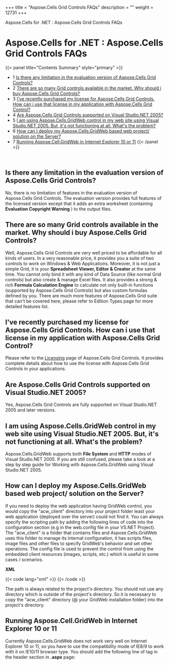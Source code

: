 +++
title = "Aspose.Cells Grid Controls FAQs" 
description = "" 
weight = 12731 
+++

Aspose.Cells for .NET : Aspose.Cells Grid Controls FAQs  

# Aspose.Cells for .NET : Aspose.Cells Grid Controls FAQs


{{< panel title="Contents Summary" style="primary" >}}
*   1 [Is there any limitation in the evaluation version of Aspose.Cells Grid Controls?](#Aspose.CellsGridControlsFAQs-IsthereanylimitationintheevaluationversionofAspose.CellsGridControls?)
*   2 [There are so many Grid controls available in the market. Why should i buy Aspose.Cells Grid Controls?](#Aspose.CellsGridControlsFAQs-TherearesomanyGridcontrolsavailableinthemarket.WhyshouldibuyAspose.CellsGridControls?)
*   3 [I've recently purchased my license for Aspose.Cells Grid Controls. How can i use that license in my application with Aspose.Cells Grid Control?](#Aspose.CellsGridControlsFAQs-I'verecentlypurchasedmylicenseforAspose.CellsGridControls.HowcaniusethatlicenseinmyapplicationwithAspose.CellsGridControl?)
*   4 [Are Aspose.Cells Grid Controls supported on Visual Studio.NET 2005?](#Aspose.CellsGridControlsFAQs-AreAspose.CellsGridControlssupportedonVisualStudio.NET2005?)
*   5 [I am using Aspose.Cells.GridWeb control in my web site using Visual Studio.NET 2005. But, it's not functioning at all. What's the problem?](#Aspose.CellsGridControlsFAQs-IamusingAspose.Cells.GridWebcontrolinmywebsiteusingVisualStudio.NET2005.But,it'snotfunctioningatall.What'stheproblem?)
*   6 [How can I deploy my Aspose.Cells.GridWeb based web project/ solution on the Server?](#Aspose.CellsGridControlsFAQs-HowcanIdeploymyAspose.Cells.GridWebbasedwebproject/solutionontheServer?)
*   7 [Running Aspose.Cell.GridWeb in Internet Explorer 10 or 11](#Aspose.CellsGridControlsFAQs-RunningAspose.Cell.GridWebinInternetExplorer10or11)
{{< /panel >}}
 

 

## Is there any limitation in the evaluation version of Aspose.Cells Grid Controls?

No, there is no limitation of features in the evaluation version of Aspose.Cells Grid Controls. The evaluation version provides full features of the licensed version except that it adds an extra worksheet (containing **Evaluation Copyright Warning** ) to the output files.

## There are so many Grid controls available in the market. Why should i buy Aspose.Cells Grid Controls?

Well, Aspose.Cells Grid Controls are very well priced to be affordable for all kinds of users. In a very reasonable price, it provides you a suite of two controls to work on Windows & Web Applications. Moreover, it is not just a simple Grid, it is your **Spreadsheet Viewer, Editor & Creator** at the same time. You cannot only bind it with any kind of Data Source (like normal Grid controls) but also create & manage Excel files. It also provides a strong & rich **Formula Calculation Engine** to calculate not only built-in functions (supported by Aspose.Cells Grid Controls) but also custom formulas defined by you. There are much more features of Aspose.Cells Grid suite that can't be covered here, please refer to Edition Types page for more detailed features list.

## I've recently purchased my license for Aspose.Cells Grid Controls. How can i use that license in my application with Aspose.Cells Grid Control?

Please refer to the [Licensing](https://docs2.aspose.com/cells/net/gettingstarted/licensing) page of Aspose.Cells Grid Controls. It provides complete details about how to use the license with Aspose.Cells Grid Controls in your applications.

## Are Aspose.Cells Grid Controls supported on Visual Studio.NET 2005?

Yes, Aspose.Cells Grid Controls are fully supported on Visual Studio.NET 2005 and later versions.

## I am using Aspose.Cells.GridWeb control in my web site using Visual Studio.NET 2005. But, it's not functioning at all. What's the problem?

Aspose.Cells.GridWeb supports both **File System** and **HTTP** modes of Visual Studio.NET 2005. If you are still confused, please take a look at a step by step guide for Working with Aspose.Cells.GridWeb using Visual Studio.NET 2005.

## How can I deploy my Aspose.Cells.GridWeb based web project/ solution on the Server?

If you need to deploy the web application having GridWeb control, you would copy the "acw\_client" directory into your project folder least your web application (deployed over the server) could not find it. You can always specify the scripting path by adding the following lines of code into the configuration section (e.g in the web.config file in your VS.NET Project). The "acw\_client" is a folder that contains files and Aspose.Cells.GridWeb uses this folder to manage its internal configuration, it has scripts files, image files and other files to specify GridWeb's behavior and set other operations. The config file is used to prevent the control from using the embedded client resources (images, scripts, etc.) which is useful in some cases / scenarios.

**XML**

{{< code lang="xml" >}}
<appSettings>
  <add key="aspose.cells.gridweb.acw_client_path" value="/grid/acw_client/"/>
  <add key="aspose.cells.gridweb.force_script_path" value="true"/>
  <add key="aspose.cells.gridweb.forcepath" value="true"/>
 </appSettings>
{{< /code >}}

The path is always related to the project's directory. You should not use any directory which is outside of the project's directory. So it is necessary to copy the "acw\_client" directory (@ your GridWeb installation folder) into the project's directory.

## Running Aspose.Cell.GridWeb in Internet Explorer 10 or 11

Currently Aspose.Cells.GridWeb does not work very well on Internet Explorer 10 or 11, so you have to use the compatibility mode of IE8/9 to work with it on IE10/11 browser type. You should add the following line of **<meta>** tag in the header section in **.aspx** page:

